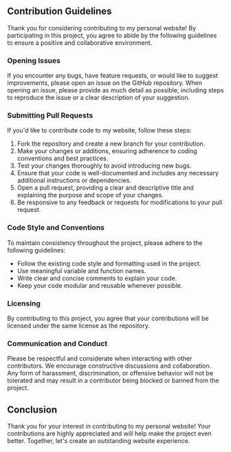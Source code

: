 ## Contribution Guidelines

Thank you for considering contributing to my personal website! By participating in this project, you agree to abide by the following guidelines to ensure a positive and collaborative environment.

### Opening Issues

If you encounter any bugs, have feature requests, or would like to suggest improvements, please open an issue on the GitHub repository. When opening an issue, please provide as much detail as possible, including steps to reproduce the issue or a clear description of your suggestion.

### Submitting Pull Requests

If you'd like to contribute code to my website, follow these steps:

1. Fork the repository and create a new branch for your contribution.
2. Make your changes or additions, ensuring adherence to coding conventions and best practices.
3. Test your changes thoroughly to avoid introducing new bugs.
4. Ensure that your code is well-documented and includes any necessary additional instructions or dependencies.
5. Open a pull request, providing a clear and descriptive title and explaining the purpose and scope of your changes.
6. Be responsive to any feedback or requests for modifications to your pull request.

### Code Style and Conventions

To maintain consistency throughout the project, please adhere to the following guidelines:

- Follow the existing code style and formatting used in the project.
- Use meaningful variable and function names.
- Write clear and concise comments to explain your code.
- Keep your code modular and reusable whenever possible.

### Licensing

By contributing to this project, you agree that your contributions will be licensed under the same license as the repository.

### Communication and Conduct

Please be respectful and considerate when interacting with other contributors. We encourage constructive discussions and collaboration. Any form of harassment, discrimination, or offensive behavior will not be tolerated and may result in a contributor being blocked or banned from the project.

## Conclusion

Thank you for your interest in contributing to my personal website! Your contributions are highly appreciated and will help make the project even better. Together, let's create an outstanding website experience.
